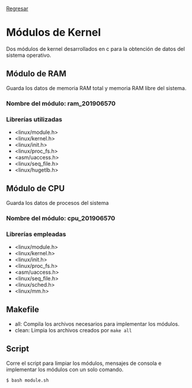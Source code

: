 [Regresar](../README.md)
# Módulos de Kernel
Dos módulos de kernel desarrollados en c para la obtención de datos del sistema operativo.

## Módulo de RAM
Guarda los datos de memoria RAM total y memoria RAM libre del sistema.

### Nombre del módulo: ram_201906570
### Librerías utilizadas
* <linux/module.h>
* <linux/kernel.h>
* <linux/init.h>
* <linux/proc_fs.h>
* <asm/uaccess.h>	
* <linux/seq_file.h>
* <linux/hugetlb.h>

## Módulo de CPU
Guarda los datos de procesos del sistema
### Nombre del módulo: cpu_201906570
### Librerías empleadas

* <linux/module.h>
* <linux/kernel.h>
* <linux/init.h>
* <linux/proc_fs.h>
* <asm/uaccess.h>	
* <linux/seq_file.h>
* <linux/sched.h>
* <linux/mm.h>

## Makefile
* all: Compila los archivos necesarios para implementar los módulos.
* clean: Limpia los archivos creados por `make all`

## Script
Corre el script para limpiar los módulos, mensajes de consola e implementar los módulos con un solo comando.
```
$ bash module.sh
```


